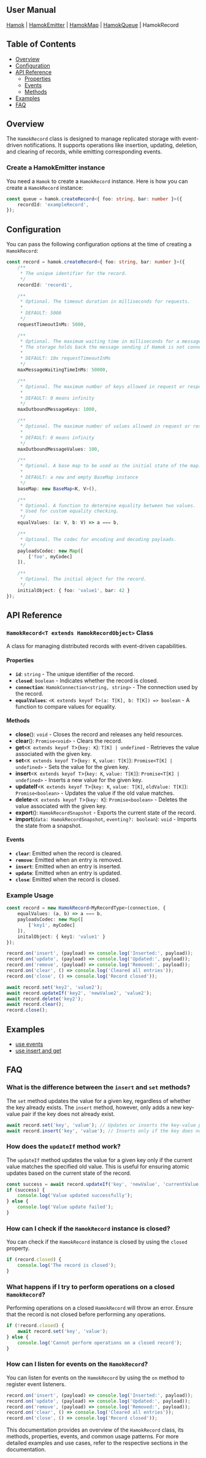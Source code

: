 ## User Manual
 [Hamok](./index.md) | [HamokEmitter](./emitter.md) | [HamokMap](./map.md) | [HamokQueue](./queue.md) | HamokRecord

## Table of Contents
* [Overview](#overview)
* [Configuration](#configuration)
* [API Reference](#api-reference)
	* [Properties](#properties)
	* [Events](#events)
	* [Methods](#methods)
* [Examples](#examples)
* [FAQ](#faq)


## Overview

The `HamokRecord` class is designed to manage replicated storage with event-driven notifications. It supports operations like insertion, updating, deletion, and clearing of records, while emitting corresponding events.

### Create a HamokEmitter instance

You need a `Hamok` to create a `HamokRecord` instance. Here is how you can create a `HamokRecord` instance:

```typescript
const queue = hamok.createRecord<{ foo: string, bar: number }>({
	recordId: 'exampleRecord',
});
```

## Configuration

You can pass the following configuration options at the time of creating a `HamokRecord`:

```typescript
const record = hamok.createRecord<{ foo: string, bar: number }>({
	/**
	 * The unique identifier for the record.
	 */
	recordId: 'record1',

	/**
	 * Optional. The timeout duration in milliseconds for requests.
	 * 
	 * DEFAULT: 5000
	 */
	requestTimeoutInMs: 5000,

	/**
	 * Optional. The maximum waiting time in milliseconds for a message to be sent.
	 * The storage holds back the message sending if Hamok is not connected to a grid or not part of a network.
	 * 
	 * DEFAULT: 10x requestTimeoutInMs
	 */
	maxMessageWaitingTimeInMs: 50000,

	/**
	 * Optional. The maximum number of keys allowed in request or response messages.
	 * 
	 * DEFAULT: 0 means infinity
	 */
	maxOutboundMessageKeys: 1000,

	/**
	 * Optional. The maximum number of values allowed in request or response messages.
	 * 
	 * DEFAULT: 0 means infinity
	 */
	maxOutboundMessageValues: 100,

	/**
	 * Optional. A base map to be used as the initial state of the map.
	 * 
	 * DEFAULT: a new and empty BaseMap instance
	 */
	baseMap: new BaseMap<K, V>(),

	/**
	 * Optional. A function to determine equality between two values.
	 * Used for custom equality checking.
	 */
	equalValues: (a: V, b: V) => a === b,

	/**
	 * Optional. The codec for encoding and decoding payloads.
	 */
	payloadsCodec: new Map([
		['foo', myCodec]
	]),

	/**
	 * Optional. The initial object for the record.
	 */
	initialObject: { foo: 'value1', bar: 42 }
});
```
## API Reference

### `HamokRecord<T extends HamokRecordObject>` Class

A class for managing distributed records with event-driven capabilities.

#### Properties

- **`id`**: `string` - The unique identifier of the record.
- **`closed`**: `boolean` - Indicates whether the record is closed.
- **`connection`**: `HamokConnection<string, string>` - The connection used by the record.
- **`equalValues`**: `<K extends keyof T>(a: T[K], b: T[K]) => boolean` - A function to compare values for equality.

#### Methods

- **close**(): `void` - Closes the record and releases any held resources.
- **clear**(): `Promise<void>` - Clears the record.
- **get**<`K extends keyof T`>(`key: K`): `T[K] | undefined` - Retrieves the value associated with the given key.
- **set**<`K extends keyof T`>(`key: K`, `value: T[K]`): `Promise<T[K] | undefined>` - Sets the value for the given key.
- **insert**<`K extends keyof T`>(`key: K`, `value: T[K]`): `Promise<T[K] | undefined>` - Inserts a new value for the given key.
- **updateIf**<`K extends keyof T`>(`key: K`, `value: T[K]`, `oldValue: T[K]`): `Promise<boolean>` - Updates the value if the old value matches.
- **delete**<`K extends keyof T`>(`key: K`): `Promise<boolean>` - Deletes the value associated with the given key.
- **export**(): `HamokRecordSnapshot` - Exports the current state of the record.
- **import**(`data: HamokRecordSnapshot`, `eventing?: boolean`): `void` - Imports the state from a snapshot.

#### Events

- **`clear`**: Emitted when the record is cleared.
- **`remove`**: Emitted when an entry is removed.
- **`insert`**: Emitted when an entry is inserted.
- **`update`**: Emitted when an entry is updated.
- **`close`**: Emitted when the record is closed.

### Example Usage

```typescript
const record = new HamokRecord<MyRecordType>(connection, {
    equalValues: (a, b) => a === b,
    payloadsCodec: new Map([
        ['key1', myCodec]
    ]),
    initalObject: { key1: 'value1' }
});

record.on('insert', (payload) => console.log('Inserted:', payload));
record.on('update', (payload) => console.log('Updated:', payload));
record.on('remove', (payload) => console.log('Removed:', payload));
record.on('clear', () => console.log('Cleared all entries'));
record.on('close', () => console.log('Record closed'));

await record.set('key2', 'value2');
await record.updateIf('key2', 'newValue2', 'value2');
await record.delete('key2');
await record.clear();
record.close();
```

## Examples

 - [use events](https://github.com/balazskreith/hamok-ts/blob/main/examples/src/record-events-example.ts)
 - [use insert and get](https://github.com/balazskreith/hamok-ts/blob/main/examples/src/record-insert-get-example.ts)

## FAQ

### What is the difference between the `insert` and `set` methods?

The `set` method updates the value for a given key, regardless of whether the key already exists. The `insert` method, however, only adds a new key-value pair if the key does not already exist.

```typescript
await record.set('key', 'value'); // Updates or inserts the key-value pair
await record.insert('key', 'value'); // Inserts only if the key does not exist
```

### How does the `updateIf` method work?

The `updateIf` method updates the value for a given key only if the current value matches the specified old value. This is useful for ensuring atomic updates based on the current state of the record.

```typescript
const success = await record.updateIf('key', 'newValue', 'currentValue');
if (success) {
    console.log('Value updated successfully');
} else {
    console.log('Value update failed');
}
```

### How can I check if the `HamokRecord` instance is closed?

You can check if the `HamokRecord` instance is closed by using the `closed` property.

```typescript
if (record.closed) {
    console.log('The record is closed');
}
```

### What happens if I try to perform operations on a closed `HamokRecord`?

Performing operations on a closed `HamokRecord` will throw an error. Ensure that the record is not closed before performing any operations.

```typescript
if (!record.closed) {
    await record.set('key', 'value');
} else {
    console.log('Cannot perform operations on a closed record');
}
```

### How can I listen for events on the `HamokRecord`?

You can listen for events on the `HamokRecord` by using the `on` method to register event listeners.

```typescript
record.on('insert', (payload) => console.log('Inserted:', payload));
record.on('update', (payload) => console.log('Updated:', payload));
record.on('remove', (payload) => console.log('Removed:', payload));
record.on('clear', () => console.log('Cleared all entries'));
record.on('close', () => console.log('Record closed'));
```

This documentation provides an overview of the `HamokRecord` class, its methods, properties, events, and common usage patterns. For more detailed examples and use cases, refer to the respective sections in the documentation.